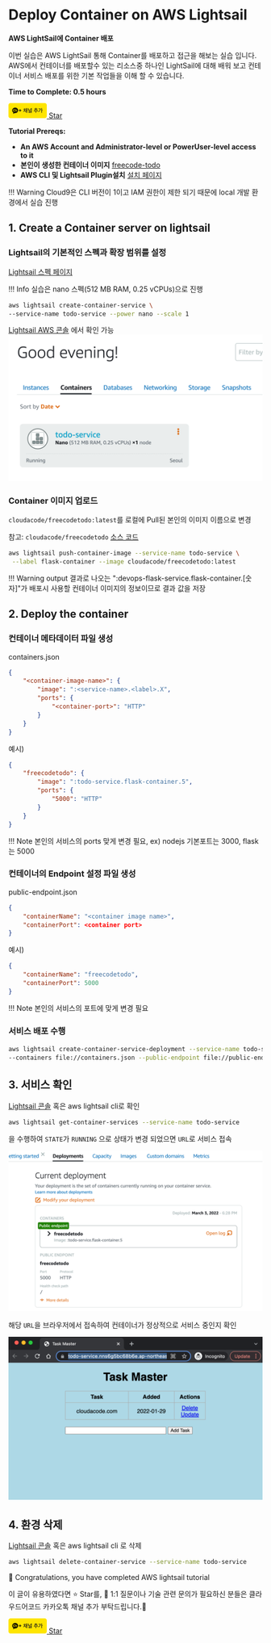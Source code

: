 # Deploy Container on AWS Lightsail

**AWS LightSail에 Container 배포**

이번 실습은 AWS LightSail 통해 Container를 배포하고 접근을 해보는 실습 입니다. AWS에서 컨테이너를 배포할수 있는 리소스중 하나인 LightSail에 대해 배워 보고 컨테이너 서비스 배포를 위한 기본 작업들을 이해 할 수 있습니다.

**Time to Complete: 0.5 hours**

<div>
<a id="channel-add-button" target="_blank" href="http://pf.kakao.com/_nxoaTs">
  <img src="../../../assets/channel_add_small.png" alt="kakao channel add button"/>
</a>
<a class="github-button" href="https://github.com/cloudacode/tutorials" data-icon="octicon-star" data-size="large" data-show-count="true" aria-label="Star cloudacode/tutorials on GitHub">Star</a>
</div>

**Tutorial Prereqs:**

* **An AWS Account and Administrator-level or PowerUser-level access to it**
* **본인이 생성한 컨테이너 이미지** [freecode-todo](https://hub.docker.com/repository/docker/cloudacode/freecodetodo)
* **AWS CLI 및 Lightsail Plugin설치**
[설치 페이지](https://lightsail.aws.amazon.com/ls/docs/en_us/articles/amazon-lightsail-install-software#install-software-aws-cli)

!!! Warning
    Cloud9은 CLI 버전이 1이고 IAM 권한이 제한 되기 때문에 local 개발 환경에서 실습 진행


## 1. Create a Container server on lightsail

### Lightsail의 기본적인 스펙과 확장 범위를 설정

[Lightsail 스펙 페이지](https://aws.amazon.com/lightsail/pricing/?nc1=h_ls)

!!! Info
        실습은 nano 스펙(512 MB RAM, 0.25 vCPUs)으로 진행

```bash
aws lightsail create-container-service \
--service-name todo-service --power nano --scale 1
```

[Lightsail AWS 콘솔](https://lightsail.aws.amazon.com/ls/webapp/home/containers) 에서 확인 가능
![lightsail-container-service](assets/lightsail-container-service.png)

### Container 이미지 업로드 

`cloudacode/freecodetodo:latest`를 로컬에 Pull된 본인의 이미지 이름으로 변경

참고: `cloudacode/freecodetodo` [소스 코드](https://github.com/cloudacode/FlaskIntroduction)

```bash
aws lightsail push-container-image --service-name todo-service \
 --label flask-container --image cloudacode/freecodetodo:latest
```

!!! Warning
        output 결과로 나오는 ":devops-flask-service.flask-container.[숫자]"가 배포시 사용할 컨테이너 이미지의 정보이므로 결과 값을 저장 

## 2. Deploy the container

### 컨테이너 메타데이터 파일 생성

containers.json 
```json
{
    "<container-image-name>": {
        "image": ":<service-name>.<label>.X",
        "ports": {
            "<container-port>": "HTTP"
        }
    }
}
```

예시)
```json
{
    "freecodetodo": {
        "image": ":todo-service.flask-container.5",
        "ports": {
            "5000": "HTTP"
        }
    }
}
```

!!! Note
        본인의 서비스의 ports 맞게 변경 필요, ex) nodejs 기본포트는 3000, flask는 5000

### 컨테이너의 Endpoint 설정 파일 생성

public-endpoint.json
```json
{
    "containerName": "<container image name>",
    "containerPort": <container port>
}
```

예시)
```json
{
    "containerName": "freecodetodo",
    "containerPort": 5000
}
```

!!! Note 
        본인의 서비스의 포트에 맞게 변경 필요 


### 서비스 배포 수행

```bash
aws lightsail create-container-service-deployment --service-name todo-service \
--containers file://containers.json --public-endpoint file://public-endpoint.json
```

## 3. 서비스 확인

[Lightsail 콘솔](https://lightsail.aws.amazon.com/ls/webapp/home/containers) 혹은 aws lightsail cli로 확인

```bash
aws lightsail get-container-services --service-name todo-service
```
을 수행하여 `STATE`가 `RUNNING` 으로 상태가 변경 되었으면 `URL`로 서비스 접속

![lightsail-container-deployment](assets/lightsail-container-deployment.png)

해당 `URL`을 브라우저에서 접속하여 컨테이너가 정상적으로 서비스 중인지 확인

![lightsail-todo-service-ui](assets/lightsail-todo-service-ui.png)

## 4. 환경 삭제

[Lightsail 콘솔](https://lightsail.aws.amazon.com/ls/webapp/home/containers) 혹은 aws lightsail cli 로 삭제

```bash
aws lightsail delete-container-service --service-name todo-service
```

🎉 Congratulations, you have completed AWS lightsail tutorial

이 글이 유용하였다면 ⭐ Star를, 💬 1:1 질문이나 기술 관련 문의가 필요하신 분들은 클라우드어코드 카카오톡 채널 추가 부탁드립니다.🤗

<div>
<a id="channel-add-button" target="_blank" href="http://pf.kakao.com/_nxoaTs">
  <img src="../../../assets/channel_add_small.png" alt="kakao channel add button"/>
</a>
<a class="github-button" href="https://github.com/cloudacode/tutorials" data-icon="octicon-star" data-size="large" data-show-count="true" aria-label="Star cloudacode/tutorials on GitHub">Star</a>
</div>

<script async defer src="https://buttons.github.io/buttons.js"></script>